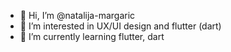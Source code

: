 - 👋 Hi, I’m @natalija-margaric
- 👀 I’m interested in UX/UI design and flutter (dart)
- 🌱 I’m currently learning flutter, dart

<!---
natalija-margaric/natalija-margaric is a ✨ special ✨ repository because its `README.md` (this file) appears on your GitHub profile.
You can click the Preview link to take a look at your changes.
--->
